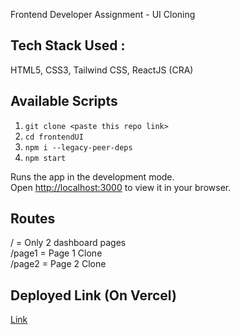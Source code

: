 Frontend Developer Assignment - UI Cloning

## Tech Stack Used :

HTML5, CSS3, Tailwind CSS, ReactJS (CRA)

## Available Scripts

1. `git clone <paste this repo link>`
2. `cd frontendUI`
3. `npm i --legacy-peer-deps`
4. `npm start`

Runs the app in the development mode.\
Open [http://localhost:3000](http://localhost:3000) to view it in your browser.

## Routes

/ = Only 2 dashboard pages
<br>
/page1 = Page 1 Clone
<br>
/page2 = Page 2 Clone

## Deployed Link (On Vercel)

[Link]()

